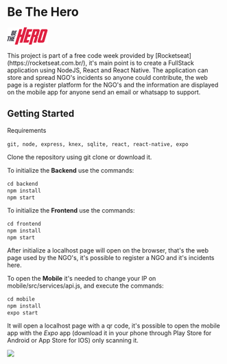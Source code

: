 # Be The Hero
</p>
  <img src="/frontend/public/logo.png" float="right"/>
</p>
This project is part of a free code week provided by [Rocketseat](https://rocketseat.com.br/), it's main point is to create a FullStack application using NodeJS, React and React Native. The application can store and spread NGO's incidents so anyone could contribute, the web page is a register platform for the NGO's and the information are displayed on the mobile app for anyone send an email or whatsapp to support.  

## Getting Started

Requirements

```git, node, express, knex, sqlite, react, react-native, expo```

Clone the repository using git clone or download it.

To initialize the **Backend** use the commands:
```
cd backend
npm install
npm start
```

To initialize the **Frontend** use the commands:

```
cd frontend
npm install
npm start
```

After initialize a localhost page will open on the browser, that's the web page used by the NGO's, it's possible to register a NGO and it's incidents here.

To open the **Mobile** it's needed to change your IP on mobile/src/services/api.js, and execute the commands:

```
cd mobile
npm install
expo start
```

It will open a localhost page with a qr code, it's possible to open the mobile app with the *Expo* app (download it in your phone through Play Store for Android or App Store for IOS) only scanning it.

</p>
  <img src="/frontend/public/HomeWeb.png" float="right"/>
</p>